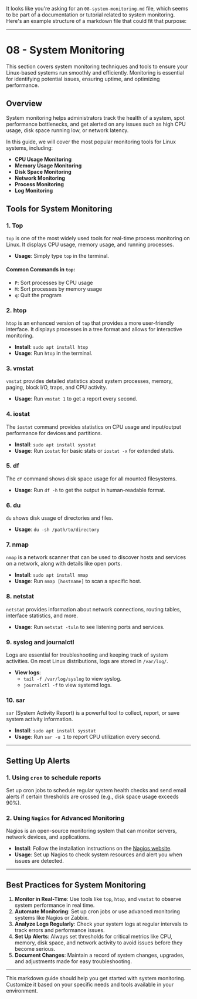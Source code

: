 It looks like you're asking for an `08-system-monitoring.md` file, which seems to be part of a documentation or tutorial related to system monitoring. Here's an example structure of a markdown file that could fit that purpose:

---

# 08 - System Monitoring

This section covers system monitoring techniques and tools to ensure your Linux-based systems run smoothly and efficiently. Monitoring is essential for identifying potential issues, ensuring uptime, and optimizing performance.

## Overview

System monitoring helps administrators track the health of a system, spot performance bottlenecks, and get alerted on any issues such as high CPU usage, disk space running low, or network latency.

In this guide, we will cover the most popular monitoring tools for Linux systems, including:

- **CPU Usage Monitoring**
- **Memory Usage Monitoring**
- **Disk Space Monitoring**
- **Network Monitoring**
- **Process Monitoring**
- **Log Monitoring**

## Tools for System Monitoring

### 1. **Top**

`top` is one of the most widely used tools for real-time process monitoring on Linux. It displays CPU usage, memory usage, and running processes.

- **Usage**: Simply type `top` in the terminal.
  
#### Common Commands in `top`:
- `P`: Sort processes by CPU usage
- `M`: Sort processes by memory usage
- `q`: Quit the program

### 2. **htop**

`htop` is an enhanced version of `top` that provides a more user-friendly interface. It displays processes in a tree format and allows for interactive monitoring.

- **Install**: `sudo apt install htop`
- **Usage**: Run `htop` in the terminal.

### 3. **vmstat**

`vmstat` provides detailed statistics about system processes, memory, paging, block I/O, traps, and CPU activity.

- **Usage**: Run `vmstat 1` to get a report every second.

### 4. **iostat**

The `iostat` command provides statistics on CPU usage and input/output performance for devices and partitions.

- **Install**: `sudo apt install sysstat`
- **Usage**: Run `iostat` for basic stats or `iostat -x` for extended stats.

### 5. **df**

The `df` command shows disk space usage for all mounted filesystems.

- **Usage**: Run `df -h` to get the output in human-readable format.

### 6. **du**

`du` shows disk usage of directories and files.

- **Usage**: `du -sh /path/to/directory`

### 7. **nmap**

`nmap` is a network scanner that can be used to discover hosts and services on a network, along with details like open ports.

- **Install**: `sudo apt install nmap`
- **Usage**: Run `nmap [hostname]` to scan a specific host.

### 8. **netstat**

`netstat` provides information about network connections, routing tables, interface statistics, and more.

- **Usage**: Run `netstat -tuln` to see listening ports and services.

### 9. **syslog and journalctl**

Logs are essential for troubleshooting and keeping track of system activities. On most Linux distributions, logs are stored in `/var/log/`.

- **View logs**: 
  - `tail -f /var/log/syslog` to view syslog.
  - `journalctl -f` to view systemd logs.

### 10. **sar**

`sar` (System Activity Report) is a powerful tool to collect, report, or save system activity information.

- **Install**: `sudo apt install sysstat`
- **Usage**: Run `sar -u 1` to report CPU utilization every second.

---

## Setting Up Alerts

### 1. **Using `cron` to schedule reports**

Set up cron jobs to schedule regular system health checks and send email alerts if certain thresholds are crossed (e.g., disk space usage exceeds 90%).

### 2. **Using `Nagios` for Advanced Monitoring**

Nagios is an open-source monitoring system that can monitor servers, network devices, and applications.

- **Install**: Follow the installation instructions on the [Nagios website](https://www.nagios.org/).
- **Usage**: Set up Nagios to check system resources and alert you when issues are detected.

---

## Best Practices for System Monitoring

1. **Monitor in Real-Time**: Use tools like `top`, `htop`, and `vmstat` to observe system performance in real time.
2. **Automate Monitoring**: Set up cron jobs or use advanced monitoring systems like Nagios or Zabbix.
3. **Analyze Logs Regularly**: Check your system logs at regular intervals to track errors and performance issues.
4. **Set Up Alerts**: Always set thresholds for critical metrics like CPU, memory, disk space, and network activity to avoid issues before they become serious.
5. **Document Changes**: Maintain a record of system changes, upgrades, and adjustments made for easy troubleshooting.

---

This markdown guide should help you get started with system monitoring. Customize it based on your specific needs and tools available in your environment.

